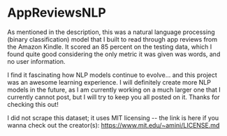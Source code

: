 # AppReviewsNLP
As mentioned in the description, this was a natural language processing (binary classification) model that I built to read through app reviews from the Amazon Kindle. It scored an 85 percent on the testing data, which I found quite good considering the only metric it was given was words, and no user information.

I find it fascinating how NLP models continue to evolve... and this project was an awesome learning experience. I will definitely create more NLP models in the future, as I am currently working on a much larger one that I currently cannot post, but I will try to keep you all posted on it. Thanks for checking this out!

I did not scrape this dataset; it uses MIT licensing -- the link is here if you wanna check out the creator(s): https://www.mit.edu/~amini/LICENSE.md 

